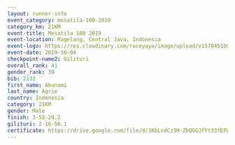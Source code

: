 ```yaml
---
layout: runner-info 
event_category: mesatila-100-2019 
category_km: 21KM 
event-title: Mesatila 100 2019 
event-location: Magelang, Central Java, Indonesia 
event-logo: https://res.cloudinary.com/raceyaya/image/upload/v1570451507/logo/mesastila100_jin7bl.jpg 
event-date: 2019-10-04 
checkpoint-name2: Gilituri 
overall_rank: 41
gender_rank: 39
bib: 2133
first_name: Akunami
last_name: Agrie
country: Indonesia
category: 21KM
gender: Male
finish: 3-53-29.2
gilituri: 2-16-56.1
certificate: https://drive.google.com/file/d/1KbLcdCz3H-ZbQGGJfYt33fEFWcFz3e8w/view?usp=sharing
---
```

